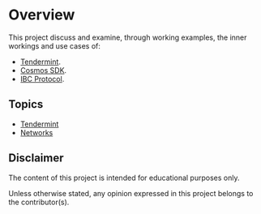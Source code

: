 # Overview

This project discuss and examine, through working examples, the inner workings and use cases of:

* [Tendermint](https://tendermint.com/).
* [Cosmos SDK](https://tendermint.com/sdk/).
* [IBC Protocol](https://tendermint.com/ibc/).

## Topics

* [Tendermint](./docs/tendermint.md)
* [Networks](./docs/networks.md)

## Disclaimer

The content of this project is intended for educational purposes only.

Unless otherwise stated, any opinion expressed in this project belongs to the contributor(s).